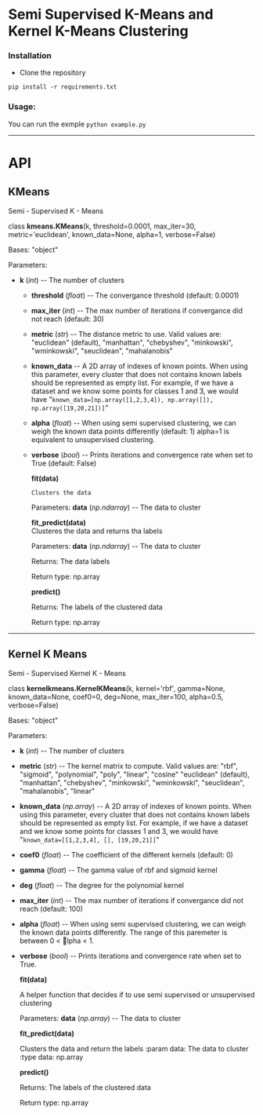 # Semi Supervised K-Means and Kernel K-Means Clustering

### Installation
- Clone the repository
```
pip install -r requirements.txt
```

### Usage:
You can run the exmple `python example.py`

---
# API

## KMeans
Semi - Supervised K - Means

class **kmeans.KMeans**(k, threshold=0.0001, max_iter=30, metric='euclidean', known_data=None, alpha=1, verbose=False)

Bases: "object"

Parameters:
* **k** (*int*) -- The number of clusters

  * **threshold** (*float*) -- The convergance threshold
    (default: 0.0001)

  * **max_iter** (*int*) -- The max number of iterations if
    convergance did not reach (default: 30)

  * **metric** (*str*) -- The distance metric to use. Valid
    values are:   "euclidean" (default), "manhattan", "chebyshev",
    "minkowski", "wminkowski", "seuclidean", "mahalanobis"

  * **known_data** -- A 2D array of indexes of known points.
    When using this parameter, every cluster that   does not
    contains known labels should be represented as empty list. For
    example, if we have a dataset and we know some points for
    classes 1 and 3, we would have
    "`known_data=[np.array([1,2,3,4]), np.array([]),
    np.array([19,20,21])]`"

  * **alpha** (*float*) -- When using semi supervised
    clustering, we can weigh the known data points differently
    (default: 1) alpha=1 is equivalent to unsupervised clustering.

  * **verbose** (*bool*) -- Prints iterations and convergence
    rate when set to True (default: False)

    **fit(data)**

        Clusters the data

      Parameters:
         **data** (*np.ndarray*) -- The data to cluster

    **fit_predict(data)**  
    Clusteres the data and returns tha labels
      
      Parameters:
        **data** (*np.ndarray*) -- The data to cluster

      Returns:
        The data labels

      Return type:
        np.array

    **predict()**

    Returns:
        The labels of the clustered data

    Return type:
        np.array

---


## Kernel K Means

Semi - Supervised Kernel K - Means

class **kernelkmeans.KernelKMeans**(k, kernel='rbf', gamma=None, known_data=None, coef0=0, deg=None, max_iter=100, alpha=0.5, verbose=False)

Bases: "object"

Parameters:
  * **k** (*int*) -- The number of clusters

  * **metric** (*str*) -- The kernel matrix to compute. Valid
    values are:   "rbf", "sigmoid", "polynomial", "poly",
    "linear", "cosine" "euclidean" (default), "manhattan",
    "chebyshev", "minkowski", "wminkowski", "seuclidean",
    "mahalanobis", "linear"

  * **known_data** (*np.array*) -- A 2D array of indexes of
    known points. When using this parameter, every cluster that
    does not contains known labels should be represented as empty
    list. For example, if we have a dataset and we know some
    points for classes 1 and 3, we would have
    "`known_data=[[1,2,3,4], [], [19,20,21]]`"

  * **coef0** (*float*) -- The coefficient of the different
    kernels (default: 0)

  * **gamma** (*float*) -- The gamma value of rbf and sigmoid
    kernel

  * **deg** (*float*) -- The degree for the polynomial kernel

  * **max_iter** (*int*) -- The max number of iterations if
    convergance did not reach (default: 100)

  * **alpha** (*float*) -- When using semi supervised
    clustering, we can weigh the known data points differently.
    The range of this paremeter is between 0 < lpha < 1.

  * **verbose** (*bool*) -- Prints iterations and convergence
    rate when set to True.

    **fit(data)**

      A helper function that decides if to use semi supervised or
      unsupervised clustering

      Parameters:
             **data** (*np.array*) -- The data to cluster

    **fit_predict(data)**

      Clusters the data and return the labels :param data: The data to
      cluster :type data: np.array

     **predict()**

      Returns:
         The labels of the clustered data

      Return type:
         np.array
